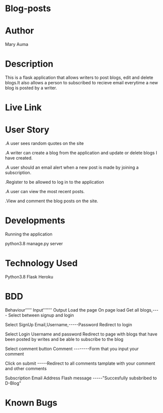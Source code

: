 # Blog-posts
# Author
Mary Auma
# Description
This is a flask application that allows writers to post blogs, edit and delete blogs.It also allows a person to subscribed to recieve email everytime a new blog is posted by a writer.
# Live Link

# User Story
.A user sees random quotes on the site

.A writer can create a blog from the application and update or delete blogs I have created.

.A user should an email alert when a new post is made by joining a subscription.

.Register to be allowed to log in to the application

.A user can view the most recent posts.

.View and comment the blog posts on the site.

# Developments
Running the application

python3.8 manage.py server

# Technology  Used
Python3.8
Flask 
Heroku
# BDD
Behaviour'''''	Input'''''''	Output
Load the page	  On page load	Get all blogs,---- Select between signup and login

Select SignUp   	Email,Username,-----Password	Redirect to login

Select Login	Username and password	Redirect to page with blogs that have been posted by writes and be able to subscribe to the blog

Select comment button	    Comment	--------Form that you input your comment

Click on submit	  	-----Redirect to all comments tamplate with your comment and other comments

Subscription	   Email Address	Flash message -----"Succesfully subsbribed to D-Blog"

# Known Bugs
